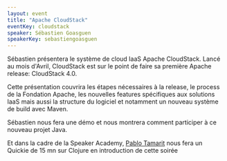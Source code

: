 ```yaml
---
layout: event
title: "Apache CloudStack"
eventKey: cloudstack
speaker: Sébastien Goasguen
speakerKey: sebastiengoasguen
---
```


Sébastien présentera le système de cloud IaaS Apache CloudStack. Lancé au mois d'Avril, CloudStack est sur le point de faire sa première Apache release: CloudStack 4.0. 

Cette présentation couvrira les étapes nécessaires à la release, le process de la Fondation Apache, les nouvelles features spécifiques aux solutions IaaS mais aussi la structure du logiciel et notamment un nouveau système de build avec Maven. 

Sébastien nous fera une démo et nous montrera comment participer à ce nouveau projet Java.

Et dans la cadre de la Speaker Academy, [Pablo Tamarit](/jug/speakers.html?key=pablotamarit) nous fera un Quickie de 15 mn sur Clojure en introduction de cette soirée